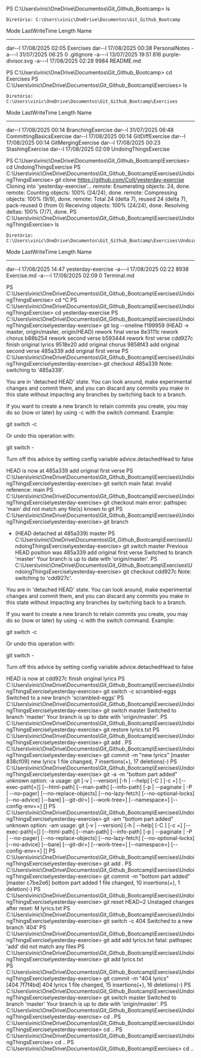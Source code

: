 PS C:\Users\vinic\OneDrive\Documentos\Git_Github_Bootcamp> ls 


    Diretório: C:\Users\vinic\OneDrive\Documentos\Git_Github_Bootcamp


Mode                 LastWriteTime         Length Name
----                 -------------         ------ ----
dar--l        17/08/2025     02:05                Exercises
dar--l        17/08/2025     00:38                PersonalNotes
-a---l        31/07/2025     06:25              0 .gitignore
-a---l        13/07/2025     19:51            816 purple-divisor.svg
-a---l        17/08/2025     02:28           9984 README.md


PS C:\Users\vinic\OneDrive\Documentos\Git_Github_Bootcamp> cd Exercises
PS C:\Users\vinic\OneDrive\Documentos\Git_Github_Bootcamp\Exercises> ls


    Diretório: C:\Users\vinic\OneDrive\Documentos\Git_Github_Bootcamp\Exercises


Mode                 LastWriteTime         Length Name
----                 -------------         ------ ----
dar--l        17/08/2025     00:14                BranchingExercise
dar--l        31/07/2025     06:48                CommittingBasicsExercise
dar--l        17/08/2025     00:14                GitDiffExercise
dar--l        17/08/2025     00:14                GitMergingExercise
dar--l        17/08/2025     00:23                StashingExercise
dar--l        17/08/2025     02:09                UndoingThingsExercise


PS C:\Users\vinic\OneDrive\Documentos\Git_Github_Bootcamp\Exercises> cd UndoingThingsExercise
PS C:\Users\vinic\OneDrive\Documentos\Git_Github_Bootcamp\Exercises\UndoingThingsExercise> git clone https://github.com/Colt/yesterday-exercise
Cloning into 'yesterday-exercise'...
remote: Enumerating objects: 24, done.
remote: Counting objects: 100% (24/24), done.
remote: Compressing objects: 100% (9/9), done.
remote: Total 24 (delta 7), reused 24 (delta 7), pack-reused 0 (from 0)
Receiving objects: 100% (24/24), done.
Resolving deltas: 100% (7/7), done.
PS C:\Users\vinic\OneDrive\Documentos\Git_Github_Bootcamp\Exercises\UndoingThingsExercise> ls


    Diretório: C:\Users\vinic\OneDrive\Documentos\Git_Github_Bootcamp\Exercises\UndoingThingsExercise


Mode                 LastWriteTime         Length Name
----                 -------------         ------ ----
dar--l        17/08/2025     14:47                yesterday-exercise
-a---l        17/08/2025     02:22           8938 Exercise.md
-a---l        17/08/2025     02:09              0 Terminal.md


PS C:\Users\vinic\OneDrive\Documentos\Git_Github_Bootcamp\Exercises\UndoingThingsExercise> cd ^C
PS C:\Users\vinic\OneDrive\Documentos\Git_Github_Bootcamp\Exercises\UndoingThingsExercise> cd yesterday-exercise
PS C:\Users\vinic\OneDrive\Documentos\Git_Github_Bootcamp\Exercises\UndoingThingsExercise\yesterday-exercise> git log --oneline
f199959 (HEAD -> master, origin/master, origin/HEAD) rework final verse
8e3111c rework chorus
b88b254 rework second verse
b593444 rework first verse
cdd927c finish original lyrics
9518e20 add original chorus
9858f43 add original second verse
485a339 add original first verse
PS C:\Users\vinic\OneDrive\Documentos\Git_Github_Bootcamp\Exercises\UndoingThingsExercise\yesterday-exercise> git checkout 485a339
Note: switching to '485a339'.

You are in 'detached HEAD' state. You can look around, make experimental
changes and commit them, and you can discard any commits you make in this
state without impacting any branches by switching back to a branch.

If you want to create a new branch to retain commits you create, you may
do so (now or later) by using -c with the switch command. Example:

  git switch -c <new-branch-name>

Or undo this operation with:

  git switch -

Turn off this advice by setting config variable advice.detachedHead to false

HEAD is now at 485a339 add original first verse
PS C:\Users\vinic\OneDrive\Documentos\Git_Github_Bootcamp\Exercises\UndoingThingsExercise\yesterday-exercise> git switch main
fatal: invalid reference: main
PS C:\Users\vinic\OneDrive\Documentos\Git_Github_Bootcamp\Exercises\UndoingThingsExercise\yesterday-exercise> git checkout main
error: pathspec 'main' did not match any file(s) known to git
PS C:\Users\vinic\OneDrive\Documentos\Git_Github_Bootcamp\Exercises\UndoingThingsExercise\yesterday-exercise> git branch
* (HEAD detached at 485a339)
  master
PS C:\Users\vinic\OneDrive\Documentos\Git_Github_Bootcamp\Exercises\UndoingThingsExercise\yesterday-exercise> git switch master
Previous HEAD position was 485a339 add original first verse
Switched to branch 'master'
Your branch is up to date with 'origin/master'.
PS C:\Users\vinic\OneDrive\Documentos\Git_Github_Bootcamp\Exercises\UndoingThingsExercise\yesterday-exercise> git checkout cdd927c
Note: switching to 'cdd927c'.

You are in 'detached HEAD' state. You can look around, make experimental
changes and commit them, and you can discard any commits you make in this
state without impacting any branches by switching back to a branch.

If you want to create a new branch to retain commits you create, you may
do so (now or later) by using -c with the switch command. Example:

  git switch -c <new-branch-name>

Or undo this operation with:

  git switch -

Turn off this advice by setting config variable advice.detachedHead to false

HEAD is now at cdd927c finish original lyrics
PS C:\Users\vinic\OneDrive\Documentos\Git_Github_Bootcamp\Exercises\UndoingThingsExercise\yesterday-exercise> git switch -c scrambled-eggs
Switched to a new branch 'scrambled-eggs'
PS C:\Users\vinic\OneDrive\Documentos\Git_Github_Bootcamp\Exercises\UndoingThingsExercise\yesterday-exercise> git switch master
Switched to branch 'master'
Your branch is up to date with 'origin/master'.
PS C:\Users\vinic\OneDrive\Documentos\Git_Github_Bootcamp\Exercises\UndoingThingsExercise\yesterday-exercise> git restore lyrics.txt
PS C:\Users\vinic\OneDrive\Documentos\Git_Github_Bootcamp\Exercises\UndoingThingsExercise\yesterday-exercise> git add .
PS C:\Users\vinic\OneDrive\Documentos\Git_Github_Bootcamp\Exercises\UndoingThingsExercise\yesterday-exercise> git commit -m "new lyrics"
[master 838cf09] new lyrics
 1 file changed, 7 insertions(+), 17 deletions(-)
PS C:\Users\vinic\OneDrive\Documentos\Git_Github_Bootcamp\Exercises\UndoingThingsExercise\yesterday-exercise> git -a -m "bottom part added"
unknown option: -a
usage: git [-v | --version] [-h | --help] [-C <path>] [-c <name>=<value>]
           [--exec-path[=<path>]] [--html-path] [--man-path] [--info-path]
           [-p | --paginate | -P | --no-pager] [--no-replace-objects] [--no-lazy-fetch]
           [--no-optional-locks] [--no-advice] [--bare] [--git-dir=<path>]
           [--work-tree=<path>] [--namespace=<name>] [--config-env=<name>=<envvar>]
           <command> [<args>]
PS C:\Users\vinic\OneDrive\Documentos\Git_Github_Bootcamp\Exercises\UndoingThingsExercise\yesterday-exercise> git -am "bottom part added"
unknown option: -am
usage: git [-v | --version] [-h | --help] [-C <path>] [-c <name>=<value>]
           [--exec-path[=<path>]] [--html-path] [--man-path] [--info-path]
           [-p | --paginate | -P | --no-pager] [--no-replace-objects] [--no-lazy-fetch]
           [--no-optional-locks] [--no-advice] [--bare] [--git-dir=<path>]
           [--work-tree=<path>] [--namespace=<name>] [--config-env=<name>=<envvar>]
           <command> [<args>]
PS C:\Users\vinic\OneDrive\Documentos\Git_Github_Bootcamp\Exercises\UndoingThingsExercise\yesterday-exercise> git add .
PS C:\Users\vinic\OneDrive\Documentos\Git_Github_Bootcamp\Exercises\UndoingThingsExercise\yesterday-exercise> git commit -m "bottom part added"
[master c7be2e6] bottom part added
 1 file changed, 10 insertions(+), 1 deletion(-)
PS C:\Users\vinic\OneDrive\Documentos\Git_Github_Bootcamp\Exercises\UndoingThingsExercise\yesterday-exercise> git reset HEAD~2 
Unstaged changes after reset:
M       lyrics.txt
PS C:\Users\vinic\OneDrive\Documentos\Git_Github_Bootcamp\Exercises\UndoingThingsExercise\yesterday-exercise> git switch -c 404
Switched to a new branch '404'
PS C:\Users\vinic\OneDrive\Documentos\Git_Github_Bootcamp\Exercises\UndoingThingsExercise\yesterday-exercise> git add add lyrics.txt
fatal: pathspec 'add' did not match any files
PS C:\Users\vinic\OneDrive\Documentos\Git_Github_Bootcamp\Exercises\UndoingThingsExercise\yesterday-exercise> git add lyrics.txt    
PS C:\Users\vinic\OneDrive\Documentos\Git_Github_Bootcamp\Exercises\UndoingThingsExercise\yesterday-exercise> git commit -m "404 lyrics"       
[404 7f7f4bd] 404 lyrics
 1 file changed, 15 insertions(+), 16 deletions(-)
PS C:\Users\vinic\OneDrive\Documentos\Git_Github_Bootcamp\Exercises\UndoingThingsExercise\yesterday-exercise> git switch master
Switched to branch 'master'
Your branch is up to date with 'origin/master'.
PS C:\Users\vinic\OneDrive\Documentos\Git_Github_Bootcamp\Exercises\UndoingThingsExercise\yesterday-exercise> cd .
PS C:\Users\vinic\OneDrive\Documentos\Git_Github_Bootcamp\Exercises\UndoingThingsExercise\yesterday-exercise> cd ..
PS C:\Users\vinic\OneDrive\Documentos\Git_Github_Bootcamp\Exercises\UndoingThingsExercise> cd ..
PS C:\Users\vinic\OneDrive\Documentos\Git_Github_Bootcamp\Exercises> cd ..